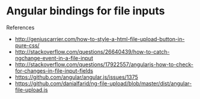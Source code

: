 Angular bindings for file inputs
================================

References

*   http://geniuscarrier.com/how-to-style-a-html-file-upload-button-in-pure-css/
*   http://stackoverflow.com/questions/26640439/how-to-catch-ngchange-event-in-a-file-input
*   http://stackoverflow.com/questions/17922557/angularjs-how-to-check-for-changes-in-file-input-fields
*   https://github.com/angular/angular.js/issues/1375
*   https://github.com/danialfarid/ng-file-upload/blob/master/dist/angular-file-upload.js